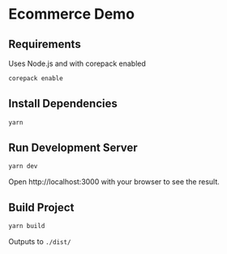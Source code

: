 # Ecommerce Demo

## Requirements

Uses Node.js and with corepack enabled

```bash
corepack enable
```

## Install Dependencies

```bash
yarn
```

## Run Development Server

```bash
yarn dev
```

Open http://localhost:3000 with your browser to see the result.

## Build Project

```bash
yarn build
```

Outputs to `./dist/`
